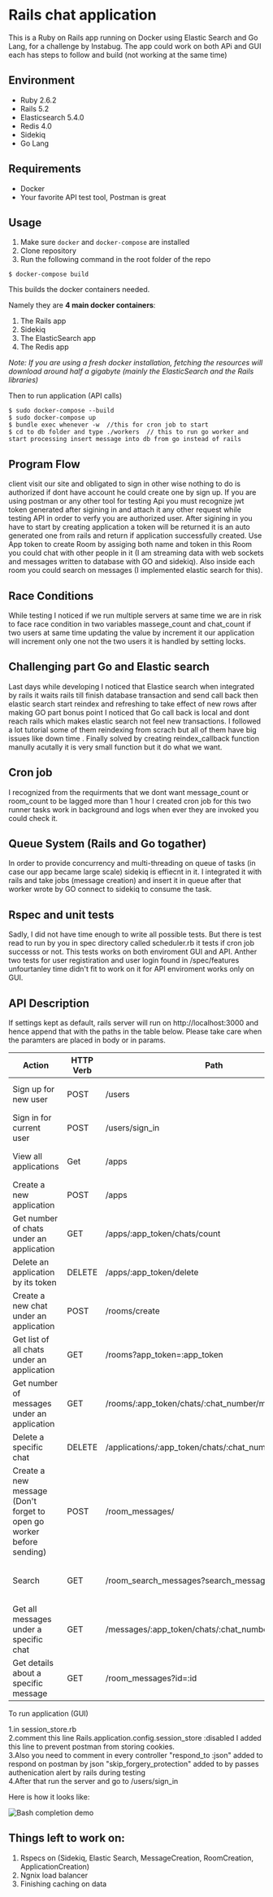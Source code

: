 # Rails chat application


This is a Ruby on Rails app running on Docker using Elastic Search and Go Lang, for a challenge by Instabug.
The app could work on both APi and GUI each has steps to follow and build (not working at the same time)

## Environment

* Ruby 2.6.2
* Rails 5.2
* Elasticsearch 5.4.0
* Redis 4.0
* Sidekiq
* Go Lang

## Requirements

* Docker
* Your favorite API test tool, Postman is great

## Usage

1. Make sure ```docker``` and ```docker-compose``` are installed
2. Clone repository
3. Run the following command in the root folder of the repo

```
$ docker-compose build
```

This builds the docker containers needed.

Namely they are **4 main docker containers**:

1. The Rails app
2. Sidekiq
3. The ElasticSearch app
4. The Redis app

*Note: If you are using a fresh docker installation, fetching the resources will download around half a gigabyte (mainly the ElasticSearch and the Rails libraries)*

Then to run application (API calls)

```
$ sudo docker-compose --build
$ sudo docker-compose up
$ bundle exec whenever -w  //this for cron job to start
$ cd to db folder and type ./workers  // this to run go worker and start processing insert message into db from go instead of rails 
```

## Program Flow

client visit our site and obligated to sign in other wise nothing to do is authorized if dont have account he could create one by sign up. If you are using postman or any other tool for testing Api you must recognize jwt token generated after sigining in and attach it any other request while testing API in order to verfy you are authorized user.
After sigining in you have to start by creating application a token will be returned it is an auto generated one from rails and return if application successfully created.
Use App token to create Room by assiging both name and token in this Room you could chat with other people in it (I am streaming data with web sockets and messages written to database with GO and sidekiq).
Also inside each room you could search on messages (I implemented elastic search for this).

## Race Conditions
While testing I noticed if we run multiple servers at same time we are in risk to face race condition in two variables massege_count and chat_count if two users at same time
updating the value by increment it our application will increment only one not the two users it is handled by setting locks.

## Challenging part Go and Elastic search
Last days while developing I noticed that Elastice search when integrated by rails it waits rails till finish database transaction and send call back then elastic search start reindex and refreshing to take effect of new rows after making GO part bonus point I noticed that Go call back is local and dont reach rails which makes elastic search not feel new transactions. I followed a lot tutorial some of them reindexing from scrach but all of them have big issues like down time . Finally solved by creating reindex_callback function manully acutally it is very small function but it do what we want.

## Cron job
I recognized from the requirments that we dont want message_count or room_count to be lagged more than 1 hour I created cron job for this two runner tasks work in background and logs when ever they are invoked you could check it.

## Queue System (Rails and Go togather)
In order to provide concurrency and multi-threading on queue of tasks (in case our app became large scale) sidekiq is effiecnt in it. I integrated it with rails and take jobs (message creation) and insert it in queue after that worker wrote by GO connect to sidekiq to consume the task.

## Rspec and unit tests
Sadly, I did not have time enough to write all possible tests. But there is test read to run by you in spec directory called scheduler.rb it tests if cron job successs or not.
This tests works on both enviroment GUI and API.
Anther two tests for user registiration and user login found in /spec/features unfourtanley time didn't fit to work on it for API enviroment works only on GUI.

## API Description

If settings kept as default, rails server will run on http://localhost:3000 and hence append that with the paths in the table below.
Please take care when the paramters are placed in body or in params.

| Action                                                                   | HTTP Verb | Path                                                                        | Parameters                                                                        | Response                                                |
|--------------------------------------------------------------------------|-----------|-----------------------------------------------------------------------------|-----------------------------------------------------------------------------------|---------------------------------------------------------|
| Sign up for new user                                                     | POST      |  /users                                                                     | :email, :username ,:password                                                      | {:id, :created_at, ::updated_at, :email, :username}     |
| Sign in for current user                                                 | POST      | /users/sign_in                                                              | :email, :password                                                                 | {:id, :created_at, :updated_at, :email, :username}      |
| View all applications                                                    | Get       | /apps                                                                       |  N/A                                                                              | {:app_id, :app_token, :name, :count}                    |
| Create a new application                                                 | POST      | /apps                                                                       | :name                                                                             | {:name, :app_token, :count, :id}                        |
| Get number of chats under an application                                 | GET       | /apps/:app_token/chats/count                                                | :app_token                                                                        | {:chats_count}                                          |
| Delete an application by its token                                       | DELETE    | /apps/:app_token/delete                                                     | :app_token                                                                        | Status message about action completion/fail             |
| Create a new chat under an application                                   | POST      | /rooms/create                                                               | :app_id, :app_token, :name                                                        | {:id, :name, :created_at, :updated_at}                  |
| Get list of all chats under an application                               | GET       | /rooms?app_token=:app_token                                                 | :app_token                                                                        | [{:chat_number, :created_at}]                           |
| Get number of messages under an application                              | GET       | /rooms/:app_token/chats/:chat_number/messages/count                         | :app_token, :chat_number                                                          | {:messages_count}                                       |
| Delete a specific chat                                                   | DELETE    | /applications/:app_token/chats/:chat_number/delete                          | :app_token, :chat_number                                                          | Status message about action completion/fail             |
| Create a new message (Don't forget to open go worker before sending)     | POST      | /room_messages/                                                             | :room_id, :message                                                                | Status if Go worker performing this operation or failed |
| Search                                                                   | GET       | /room_search_messages?search_message=:query                                 | :search_message (from params in postman)                                          | {"results":(:message, :room_id, :user_id)}               |
| Get all messages under a specific chat                                   | GET       | /messages/:app_token/chats/:chat_number/display                             | :app_token, :chat_number                                                          | {:message, :id, :created_at, :updated_at} |
| Get details about a specific message                                     | GET       | /room_messages?id=:id                                                       | :id       | Delete a specific message                                                | DELETE    | /message/:id/delete                                                         | :id                                                                               | Status message about action completion/fail             |                                                                        | {:message, :id, :created_at, :updated_at}   |


To run application (GUI)

1.in session_store.rb<br/>
2.comment this line
    Rails.application.config.session_store :disabled I added this line to prevent postman from storing cookies.<br/>
3.Also you need to comment in every controller 
   "respond_to :json" added to respond on postman by json
   "skip_forgery_protection" added to by passes authenication alert by rails during testing<br/>
4.After that run the server and go to /users/sign_in<br/>

Here is how it looks like: 


![Bash completion demo](https://iridakos.com/assets/images/posts/rails-chat-tutorial/rails-chat-tutorial.gif)

## Things left to work on:
1. Rspecs on (Sidekiq, Elastic Search, MessageCreation, RoomCreation, ApplicationCreation)
2. Ngnix load balancer
3. Finishing caching on data

